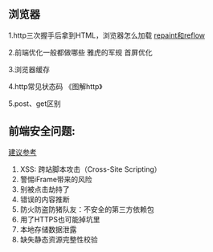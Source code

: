 ﻿## 浏览器

1.http三次握手后拿到HTML，浏览器怎么加载 [repaint和reflow](https://coolshell.cn/articles/9666.html)

2.前端优化一般都做哪些 雅虎的军规 首屏优化

3.浏览器缓存

4.http常见状态码 《图解http》

5.post、get区别


## 前端安全问题: 

[建议参考](https://www.jianshu.com/p/e6b7b097896e)

1. XSS: 跨站脚本攻击（Cross-Site Scripting）
2. 警惕iFrame带来的风险
3. 别被点击劫持了
4. 错误的内容推断
5. 防火防盗防猪队友：不安全的第三方依赖包
6. 用了HTTPS也可能掉坑里
7. 本地存储数据泄露
8. 缺失静态资源完整性校验


